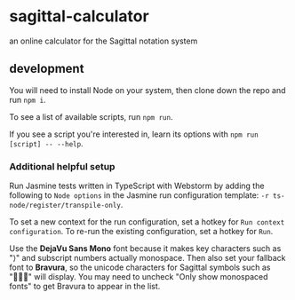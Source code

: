 # sagittal-calculator
an online calculator for the Sagittal notation system

## development

You will need to install Node on your system, then clone down the repo and run `npm i`.

To see a list of available scripts, run `npm run`.

If you see a script you're interested in, learn its options with `npm run [script] -- --help`.

### Additional helpful setup

Run Jasmine tests written in TypeScript with Webstorm by adding the following to `Node options` 
in the Jasmine run configuration template: `-r ts-node/register/transpile-only`.

To set a new context for the run configuration, set a hotkey for `Run context configuration`.
To re-run the existing configuration, set a hotkey for `Run`.

Use the **DejaVu Sans Mono** font because it makes key characters such as "⟩" and subscript numbers actually monospace.
Then also set your fallback font to **Bravura**, so the unicode characters for Sagittal symbols such as "" will display. 
You may need to uncheck "Only show monospaced fonts" to get Bravura to appear in the list.
